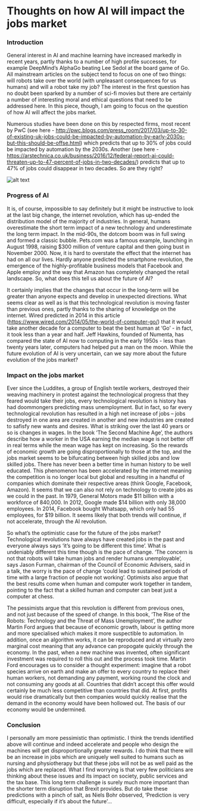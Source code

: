 # Thoughts on how AI will impact the jobs market

### Introduction

General interest in AI and machine learning have increased markedly in recent years, partly thanks to a number of high profile successes, for example DeepMind’s AlphaGo beating Lee Sedol at the board game of Go. All mainstream articles on the subject tend to focus on one of two things: will robots take over the world (with unpleasant consequences for us humans) and will a robot take my job? The interest in the first question has no doubt been sparked by a number of sci-fi movies but there are certainly a number of interesting moral and ethical questions that need to be addressed here. In this piece, though, I am going to focus on the question of how AI will affect the jobs market.

Numerous studies have been done on this by respected firms, most recent by PwC (see here - http://pwc.blogs.com/press_room/2017/03/up-to-30-of-existing-uk-jobs-could-be-impacted-by-automation-by-early-2030s-but-this-should-be-offse.html) which predicts that up to 30% of jobs could be impacted by automation by the 2030s. Another (see here - https://arstechnica.co.uk/business/2016/12/federal-report-ai-could-threaten-up-to-47-percent-of-jobs-in-two-decades/) predicts that up to 47% of jobs could disappear in two decades. So are they right? 

![alt text](https://github.com/eddietheeagle1/future_of_AI/blob/master/AI-image_2.jpg)

### Progress of AI

It is, of course, impossible to say definitely but it might be instructive to look at the last big change, the internet revolution, which has up-ended the distribution model of the majority of industries. In general, humans overestimate the short term impact of a new technology and underestimate the long term impact. In the mid-90s, the dotcom boom was in full swing and formed a classic bubble. Pets.com was a famous example, launching in August 1998, raising $300 million of venture capital and then going bust in November 2000. Now, it is hard to overstate the effect that the internet has had on all our lives. Hardly anyone predicted the smartphone revolution, the emergence of the highly-profitable business models that Facebook and Apple employ and the way that Amazon has completely changed the retail landscape. So, what does this tell us about the future of AI?

It certainly implies that the changes that occur in the long-term will be greater than anyone expects and develop in unexpected directions. What seems clear as well as is that this technological revolution is moving faster than previous ones, partly thanks to the sharing of knowledge on the internet. Wired predicted in 2014 in this article (https://www.wired.com/2014/05/the-world-of-computer-go/) that it would take another decade for a computer to beat the best human at ‘Go’ - in fact, it took less than a year and half. Jeff Hawkins, founded of Numenta, has compared the state of AI now to computing in the early 1950s - less than twenty years later, computers had helped put a man on the moon. While the future evolution of AI is very uncertain, can we say more about the future evolution of the jobs market?

### Impact on the jobs market

Ever since the Luddites, a group of English textile workers, destroyed their weaving machinery in protest against the technological progress that they feared would take their jobs, every technological revolution is history has had doommongers predicting mass unemployment. But in fact, so far every technological revolution has resulted in a high net increase of jobs – jobs destroyed in one area are created in another and new industries are created to safisfy new wants and desires. What is striking over the last 40 years or so is changes in wages. In the book ‘The Second Machine Age’, the authors  describe how a worker in the USA earning the median wage is not better off in real terms while the mean wage has kept on increasing. So the rewards of economic growth are going disproportionally to those at the top, and the jobs market seems to be bifurcating between high skilled jobs and low skilled jobs. There has never been a better time in human history to be well educated. This phenomenon has been accelerated by the internet meaning the competition is no longer local but global and resulting in a handful of companies which dominate their respective areas (think Google, Facebook, Amazon). It seems that we can also not rely on technology to create jobs as we could in the past. In 1979, General Motors made $11 billion with a workforce of 840,000. In 2012, Google made $14 billion with only 38,000 employees. In 2014, Facebook bought Whatsapp, which only had 55 employees, for $19 billion. It seems likely that both trends will continue, if not accelerate, through the AI revolution.

So what’s the optimistic case for the future of the jobs market? Technological revolutions have always have created jobs in the past and everyone always says ‘it’s going to be different this time’. What is undeniably different this time though is the pace of change. ‘The concern is not that robots will take human jobs and render humans unemployable’, says Jason Furman, chairman of the Council of Economic Advisers, said in a talk, the worry is the pace of change ‘could lead to sustained periods of time with a large fraction of people not working’. Optimists also argue that the best results come when human and computer work together in tandem, pointing to the fact that a skilled human and computer can beat just a computer at chess.

The pessimists argue that this revolution is different from previous ones, and not just because of the speed of change. In this book, ‘The Rise of the Robots: Technology and the Threat of Mass Unemployment’, the author Martin Ford argues that because of economic growth, labour is getting more and more specialised which makes it more suspectible to automation. In addition, once an algorithm works, it can be reproduced and at virtually zero marginal cost meaning that any advance can propogate quickly through the economy. In the past, when a new machine was invented, often significant investment was required to roll this out and the process took time. Martin Ford encourages us to consider a thought experiment: imagine that a robot species arrive on earth and make an offer to every country to replace their human workers, not demanding any payment, working round the clock and not consuming any goods at all. Countries that didn’t accept this offer would certainly be much less competitive than countries that did. At first, profits would rise dramatically but then companies would quickly realise that the demand in the economy would have been hollowed out. The basis of our economy would be undermined.

### Conclusion

I personally am more pessimistic than optimistic. I think the trends identified above will continue and indeed accelerate and people who design the machines will get disproportionally greater rewards. I do think that there will be an increase in jobs which are uniquely well suited to humans such as nursing and physiotherapy but that these jobs will not be as well paid as the jobs which are replaced. What I find worrying is that very few politicians are thinking about these issues and its impact on society, public services and the tax base. This long term challenge is surely much more important than the shorter term disruption that Brexit provides. But do take these predictions with a pinch of salt, as Niels Bohr observed, ‘Prediction is very difficult, especially if it’s about the future’…
